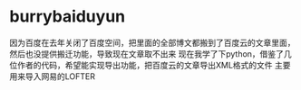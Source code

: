 # burrybaiduyun
因为百度在去年关闭了百度空间，把里面的全部博文都搬到了百度云的文章里面，然后也没提供搬迁功能，导致现在文章取不出来
现在我学了下python，借鉴了几位作者的代码，希望能实现导出功能，把百度云的文章导出XML格式的文件
主要用来导入网易的LOFTER